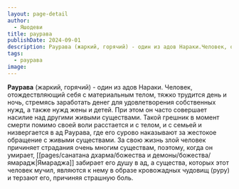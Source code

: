 ```yaml
---
layout: page-detail
author:
  - Яшодеви
title: раурава
publishDate: 2024-09-01
description: Раурава (жаркий, горячий) - один из адов Нараки.Человек, отождествляющий себя с материальным телом, тяжко трудится день и ночь, стремясь заработать денег для удовлетворения собственных нужд, а также нужд жены и детей. При этом он часто совершает насилие над другими живыми существами. Такой грешник в момент смерти помимо своей воли расстается и с телом, и с семьей и низвергается в ад Раурава, где его сурово наказывают за жестокое обращение с живыми существами.
tags:
  - раурава
image:
---
```

**Раурава** (жаркий, горячий) - один из адов Нараки.
Человек, отождествляющий себя с материальным телом, тяжко трудится день и ночь, стремясь заработать денег для удовлетворения собственных нужд, а также нужд жены и детей. При этом он часто совершает насилие над другими живыми существами. Такой грешник в момент смерти помимо своей воли расстается и с телом, и с семьей и низвергается в ад Раурава, где его сурово наказывают за жестокое обращение с живыми существами. За свою жизнь злой человек причиняет страдания очень многим существам, поэтому, когда он умирает, [[pages/санатана дхарма/божества и демоны/божества/ямарадж|Ямараджа]] забирает его душу в ад, а существа, которых этот человек мучил, являются к нему в образе кровожадных чудовищ (руру) и терзают его, причиняя страшную боль.

